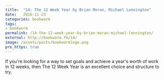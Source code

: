 ```yaml
---
title:  "14: The 12 Week Year by Brian Moran, Michael Lennington"
date:   2016-11-23
categories: bookworm
tags:
- bookworm
permalink: /14-the-12-week-year-by-brian-moran-michael-lennington/
external: http://bookworm.fm/14/
image: /assets/posts/bookwormlogo.png
pre_https: true
---
```

If you're looking for a way to set goals and achieve a year's worth of work in 12 weeks, then The 12 Week Year is an excellent choice and structure to try.
<!--more-->